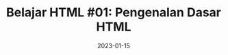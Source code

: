 ---
title: "Belajar HTML #01: Pengenalan Dasar HTML"
description: "Belajar HTML dasar dari Nol. Pahami tag-tag esensial yang sering dipakai. Lalu buat sendiri websitemu dengan HTML. Selamat Belajar!"
thumbnail: "/img/thumbnail/html-sqr.png"
series: "html"
date: 2023-01-15
categories:
  - "HTML"
  - "Web Development"
tags:
  - "html"
  - "pemula"
  - "web"
weight: 10
disqus_identifier: "html"
---